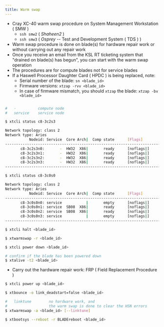```yaml
---
title: Warm swap
---
```


- Cray XC-40 warm swap procedure on System Management Workstation ( SMW )
    - `ssh smw2` ( _Shaheen2_ )
    - `ssh smw3` ( _Osprey_ -- Test and Development System ( TDS ) )
- Warm swap procedure is done on blade(s) for hardware repair work or without
  carrying out any repair work
- Once you receive an email from the KSL RT ticketing system that "drained on
  blade(s) has begun", you can start with the warm swap operation
- The procedures are for compute blades not for service blades
- If a Haswell Processor Daughter Card ( HPDC ) is being replaced, note:
    - Serial number of the blade: `sn <blade_id>`
    - Firmware versions: `xtzap -rvv <blade_id>`
    - In case of firmware mismatch, you should `xtzap` the blade: `xtzap -bv <blade_id>`

```sh title="Check the blade type" hl_lines="6-14 18-26"

#   -          compute node
#   service    service node

$ xtcli status c8-3c2s3

Network topology: class 2
Network type: Aries
           Nodeid: Service  Core Arch|  Comp state      [Flags]
--------------------------------------------------------------------------------
       c8-3c2s3n0:       -  HW32  X86|       ready      [noflags|]
       c8-3c2s3n1:       -  HW32  X86|       ready      [noflags|]
       c8-3c2s3n2:       -  HW32  X86|       ready      [noflags|]
       c8-3c2s3n3:       -  HW32  X86|       ready      [noflags|]
--------------------------------------------------------------------------------

$ xtcli status c8-3c0s0

Network topology: class 2
Network type: Aries
           Nodeid: Service  Core Arch|  Comp state      [Flags]
--------------------------------------------------------------------------------
       c8-3c0s0n0: service           |       empty      [noflags|]
       c8-3c0s0n1: service  SB08  X86|       ready      [noflags|]
       c8-3c0s0n2: service  SB08  X86|       ready      [noflags|]
       c8-3c0s0n3: service           |       empty      [noflags|]
--------------------------------------------------------------------------------
```

```sh title="Warm swap out the blade from the HSN ( High Speed Network )"
$ xtcli halt <blade_id>

$ xtwarmswap -r <blade_id>

$ xtcli power down <blade_id>

# confirm if the blade has been powered down
$ xtalive -t2 <blade_id>
```

- Carry out the hardware repair work: FRP ( Field Replacement Procedure )

```sh title="Warm swap in the blade to the HSN ( High Speed Network )"
$ xtcli power up <blade_id>

$ xtbounce -o link_deadstart=false <blade_id>

#   linktune        no hardware work, and
#                   the warm swap is done to clear the HSN errors
$ xtwarmswap -a <blade_id> [--linktune]

$ xtbootsys --reboot -r BLADEreboot <blade_id>
```
